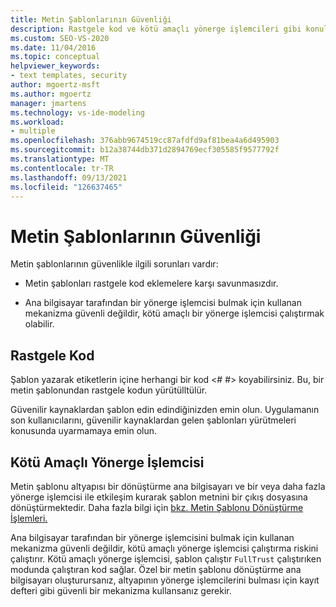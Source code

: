 ```yaml
---
title: Metin Şablonlarının Güvenliği
description: Rastgele kod ve kötü amaçlı yönerge işlemcileri gibi konular da dahil olmak üzere güvenlik ve metin şablonları hakkında bilgi öğrenin.
ms.custom: SEO-VS-2020
ms.date: 11/04/2016
ms.topic: conceptual
helpviewer_keywords:
- text templates, security
author: mgoertz-msft
ms.author: mgoertz
manager: jmartens
ms.technology: vs-ide-modeling
ms.workload:
- multiple
ms.openlocfilehash: 376abb9674519cc87afdfd9af81bea4a6d495903
ms.sourcegitcommit: b12a38744db371d2894769ecf305585f9577792f
ms.translationtype: MT
ms.contentlocale: tr-TR
ms.lasthandoff: 09/13/2021
ms.locfileid: "126637465"
---
```

# <a name="security-of-text-templates"></a>Metin Şablonlarının Güvenliği
Metin şablonlarının güvenlikle ilgili sorunları vardır:

- Metin şablonları rastgele kod eklemelere karşı savunmasızdır.

- Ana bilgisayar tarafından bir yönerge işlemcisi bulmak için kullanan mekanizma güvenli değildir, kötü amaçlı bir yönerge işlemcisi çalıştırmak olabilir.

## <a name="arbitrary-code"></a>Rastgele Kod
 Şablon yazarak etiketlerin içine herhangi bir kod \<# #> koyabilirsiniz. Bu, bir metin şablonundan rastgele kodun yürütülltülür.

 Güvenilir kaynaklardan şablon edin edindiğinizden emin olun. Uygulamanın son kullanıcılarını, güvenilir kaynaklardan gelen şablonları yürütmeleri konusunda uyarmamaya emin olun.

## <a name="malicious-directive-processor"></a>Kötü Amaçlı Yönerge İşlemcisi
 Metin şablonu altyapısı bir dönüştürme ana bilgisayarı ve bir veya daha fazla yönerge işlemcisi ile etkileşim kurarak şablon metnini bir çıkış dosyasına dönüştürmektedir. Daha fazla bilgi için [bkz. Metin Şablonu Dönüştürme İşlemleri.](../modeling/the-text-template-transformation-process.md)

 Ana bilgisayar tarafından bir yönerge işlemcisini bulmak için kullanan mekanizma güvenli değildir, kötü amaçlı yönerge işlemcisi çalıştırma riskini çalıştırır. Kötü amaçlı yönerge işlemcisi, şablon çalıştır `FullTrust` çalıştırıken modunda çalıştıran kod sağlar. Özel bir metin şablonu dönüştürme ana bilgisayarı oluşturursanız, altyapının yönerge işlemcilerini bulması için kayıt defteri gibi güvenli bir mekanizma kullansanız gerekir.
